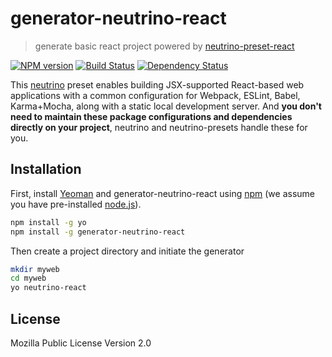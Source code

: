 # generator-neutrino-react
> generate basic react project powered by [neutrino-preset-react](https://github.com/mozilla-neutrino/neutrino-preset-react)

[![NPM version][npm-image]][npm-url] [![Build Status][travis-image]][travis-url] [![Dependency Status][daviddm-image]][daviddm-url]

This [neutrino](https://github.com/mozilla-neutrino/neutrino) preset enables building JSX-supported React-based web applications with a common configuration for Webpack, ESLint, Babel, Karma+Mocha, along with a static local development server. And **you don't need to maintain these package configurations and dependencies directly on your project**, neutrino and neutrino-presets handle these for you.

## Installation

First, install [Yeoman](http://yeoman.io) and generator-neutrino-react using [npm](https://www.npmjs.com/) (we assume you have pre-installed [node.js](https://nodejs.org/)).

```bash
npm install -g yo
npm install -g generator-neutrino-react
```

Then create a project directory and initiate the generator

```bash
mkdir myweb
cd myweb
yo neutrino-react
```

## License

Mozilla Public License Version 2.0


[npm-image]: https://badge.fury.io/js/generator-neutrino-react.svg
[npm-url]: https://npmjs.org/package/generator-neutrino-react
[travis-image]: https://travis-ci.org/gasolin/generator-neutrino-react.svg?branch=master
[travis-url]: https://travis-ci.org/gasolin/generator-neutrino-react
[daviddm-image]: https://david-dm.org/gasolin/generator-neutrino-react/status.svg
[daviddm-url]: https://david-dm.org/gasolin/generator-neutrino-react
